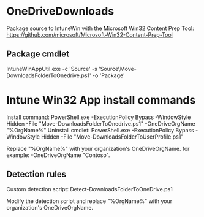 # OneDriveDownloads
Package source to IntuneWin with the Microsoft Win32 Content Prep Tool: https://github.com/microsoft/Microsoft-Win32-Content-Prep-Tool

## Package cmdlet
IntuneWinAppUtil.exe -c 'Source' -s 'Source\Move-DownloadsFolderToOnedrive.ps1' -o 'Package'

# Intune Win32 App install commands
Install command: PowerShell.exe -ExecutionPolicy Bypass -WindowStyle Hidden -File "Move-DownloadsFolderToOnedrive.ps1" -OneDriveOrgName "%OrgName%"
Uninstall cmdlet: PowerShell.exe -ExecutionPolicy Bypass -WindowStyle Hidden -File "Move-DownloadsFolderToUserProfile.ps1"

Replace "%OrgName%" with your organization's OneDriveOrgName. for example: -OneDriveOrgName "Contoso".

## Detection rules
Custom detection script: Detect-DownloadsFolderToOneDrive.ps1

Modify the detection script and replace "%OrgName%" with your organization's OneDriveOrgName.
